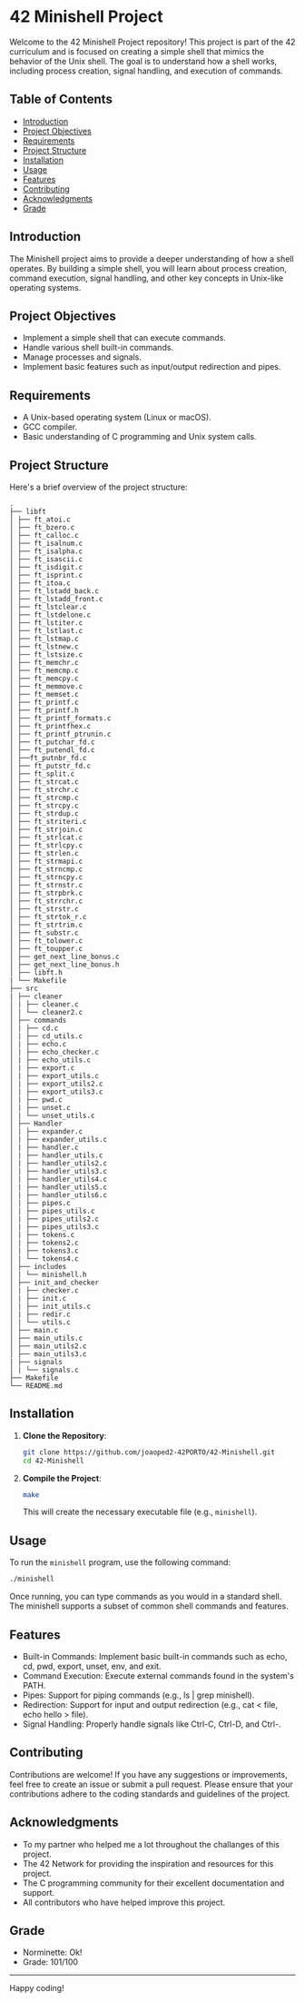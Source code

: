 # 42 Minishell Project

Welcome to the 42 Minishell Project repository! This project is part of the 42 curriculum and is focused on creating a simple shell that mimics the behavior of the Unix shell. The goal is to understand how a shell works, including process creation, signal handling, and execution of commands.

## Table of Contents
- [Introduction](#introduction)
- [Project Objectives](#project-objectives)
- [Requirements](#requirements)
- [Project Structure](#project-structure)
- [Installation](#installation)
- [Usage](#usage)
- [Features](#features)
- [Contributing](#contributing)
- [Acknowledgments](#acknowledgments)
- [Grade](#grade)

## Introduction

The Minishell project aims to provide a deeper understanding of how a shell operates. By building a simple shell, you will learn about process creation, command execution, signal handling, and other key concepts in Unix-like operating systems.

## Project Objectives

- Implement a simple shell that can execute commands.
- Handle various shell built-in commands.
- Manage processes and signals.
- Implement basic features such as input/output redirection and pipes.

## Requirements

- A Unix-based operating system (Linux or macOS).
- GCC compiler.
- Basic understanding of C programming and Unix system calls.

## Project Structure

Here's a brief overview of the project structure:

```
.
├── libft
│ ├── ft_atoi.c
│ ├── ft_bzero.c
│ ├── ft_calloc.c
│ ├── ft_isalnum.c
│ ├── ft_isalpha.c
│ ├── ft_isascii.c
│ ├── ft_isdigit.c
│ ├── ft_isprint.c
│ ├── ft_itoa.c
│ ├── ft_lstadd_back.c
│ ├── ft_lstadd_front.c
│ ├── ft_lstclear.c
│ ├── ft_lstdelone.c
│ ├── ft_lstiter.c
│ ├── ft_lstlast.c
│ ├── ft_lstmap.c
│ ├── ft_lstnew.c
│ ├── ft_lstsize.c
│ ├── ft_memchr.c
│ ├── ft_memcmp.c
│ ├── ft_memcpy.c
│ ├── ft_memmove.c
│ ├── ft_memset.c
│ ├── ft_printf.c
│ ├── ft_printf.h
│ ├── ft_printf_formats.c
│ ├── ft_printfhex.c
│ ├── ft_printf_ptrunin.c
│ ├── ft_putchar_fd.c
│ ├── ft_putendl_fd.c
│ ├──ft_putnbr_fd.c
│ ├── ft_putstr_fd.c
│ ├── ft_split.c
│ ├── ft_strcat.c
│ ├── ft_strchr.c
│ ├── ft_strcmp.c
│ ├── ft_strcpy.c
│ ├── ft_strdup.c
│ ├── ft_striteri.c
│ ├── ft_strjoin.c
│ ├── ft_strlcat.c
│ ├── ft_strlcpy.c
│ ├── ft_strlen.c
│ ├── ft_strmapi.c
│ ├── ft_strncmp.c
│ ├── ft_strncpy.c
│ ├── ft_strnstr.c
│ ├── ft_strpbrk.c
│ ├── ft_strrchr.c
│ ├── ft_strstr.c
│ ├── ft_strtok_r.c
│ ├── ft_strtrim.c
│ ├── ft_substr.c
│ ├── ft_tolower.c
│ ├── ft_toupper.c
│ ├── get_next_line_bonus.c
│ ├── get_next_line_bonus.h
│ ├── libft.h
| └── Makefile
├── src
| ├── cleaner
│ | ├── cleaner.c
│ | └── cleaner2.c
│ ├── commands
│ | ├── cd.c
│ | ├── cd_utils.c
│ | ├── echo.c
│ | ├── echo_checker.c
│ | ├── echo_utils.c
│ | ├── export.c
│ | ├── export_utils.c
│ | ├── export_utils2.c
│ | ├── export_utils3.c
│ | ├── pwd.c
│ | ├── unset.c
│ | └── unset_utils.c
│ ├── Handler
│ | ├── expander.c
│ | ├── expander_utils.c
│ | ├── handler.c
│ | ├── handler_utils.c
│ | ├── handler_utils2.c
│ | ├── handler_utils3.c
│ | ├── handler_utils4.c
│ | ├── handler_utils5.c
│ | ├── handler_utils6.c
│ | ├── pipes.c
│ | ├── pipes_utils.c
│ | ├── pipes_utils2.c
│ | ├── pipes_utils3.c
│ | ├── tokens.c
│ | ├── tokens2.c
│ | ├── tokens3.c
│ | └── tokens4.c
│ ├── includes
│ | └── minishell.h
│ ├── init_and_checker
│ | ├── checker.c
│ | ├── init.c
│ | ├── init_utils.c
│ | ├── redir.c
│ | └── utils.c
│ ├── main.c
│ ├── main_utils.c
│ ├── main_utils2.c
│ ├── main_utils3.c
| ├── signals
│ | └── signals.c
├── Makefile
└── README.md
```

## Installation

1. **Clone the Repository**:
    ```bash
    git clone https://github.com/joaoped2-42PORTO/42-Minishell.git
    cd 42-Minishell
    ```

2. **Compile the Project**:
    ```bash
    make
    ```

    This will create the necessary executable file (e.g., `minishell`).

## Usage

To run the `minishell` program, use the following command:

```bash
./minishell
```

Once running, you can type commands as you would in a standard shell. The minishell supports a subset of common shell commands and features.

## Features
- Built-in Commands: Implement basic built-in commands such as echo, cd, pwd, export, unset, env, and exit.
- Command Execution: Execute external commands found in the system's PATH.
- Pipes: Support for piping commands (e.g., ls | grep minishell).
- Redirection: Support for input and output redirection (e.g., cat < file, echo hello > file).
- Signal Handling: Properly handle signals like Ctrl-C, Ctrl-D, and Ctrl-\.


## Contributing
Contributions are welcome! If you have any suggestions or improvements, feel free to create an issue or submit a pull request. Please ensure that your contributions adhere to the coding standards and guidelines of the project.


## Acknowledgments
- To my partner who helped me a lot throughout the challanges of this project.
- The 42 Network for providing the inspiration and resources for this project.
- The C programming community for their excellent documentation and support.
- All contributors who have helped improve this project.

## Grade
- Norminette: Ok!
- Grade: 101/100

---

Happy coding!
